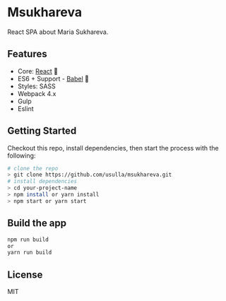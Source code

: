 # Msukhareva
React SPA about Maria Sukhareva.
## Features

- Core: [React](https://reactjs.org) 🚀
- ES6 + Support - [Babel](https://babeljs.io) 🚀
- Styles: SASS
- Webpack 4.x
- Gulp
- Eslint

## Getting Started
Checkout this repo, install dependencies, then start the process with the following:

```bash
# clone the repo
> git clone https://github.com/usulla/msukhareva.git
# install dependencies
> cd your-project-name
> npm install or yarn install
> npm start or yarn start
```

## Build the app

```bash
npm run build
or
yarn run build
```

## License

MIT

